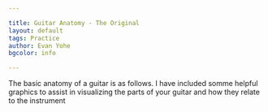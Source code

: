 ```yaml
---

title: Guitar Anatomy - The Original
layout: default
tags: Practice
author: Evan Yohe
bgcolor: info

---
```

The basic anatomy of a guitar is as follows. I have included somme helpful graphics to assist in visualizing the parts of your guitar and how they relate to the instrument 